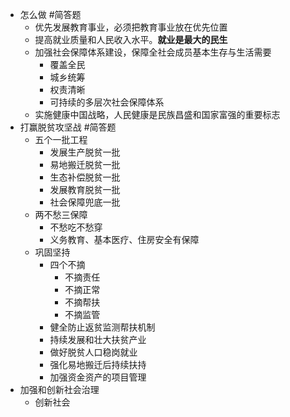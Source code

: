 - 怎么做 #简答题
	- 优先发展教育事业，必须把教育事业放在优先位置
	- 提高就业质量和人民收入水平。**就业是最大的民生**
	- 加强社会保障体系建设，保障全社会成员基本生存与生活需要
		- 覆盖全民
		- 城乡统筹
		- 权责清晰
		- 可持续的多层次社会保障体系
	- 实施健康中国战略，人民健康是民族昌盛和国家富强的重要标志
- 打赢脱贫攻坚战 #简答题
	- 五个一批工程
		- 发展生产脱贫一批
		- 易地搬迁脱贫一批
		- 生态补偿脱贫一批
		- 发展教育脱贫一批
		- 社会保障兜底一批
	- 两不愁三保障
		- 不愁吃不愁穿
		- 义务教育、基本医疗、住房安全有保障
	- 巩固坚持
		- 四个不摘
			- 不摘责任
			- 不摘正常
			- 不摘帮扶
			- 不摘监管
		- 健全防止返贫监测帮扶机制
		- 持续发展和壮大扶贫产业
		- 做好脱贫人口稳岗就业
		- 强化易地搬迁后持续扶持
		- 加强资金资产的项目管理
- 加强和创新社会治理
	- 创新社会